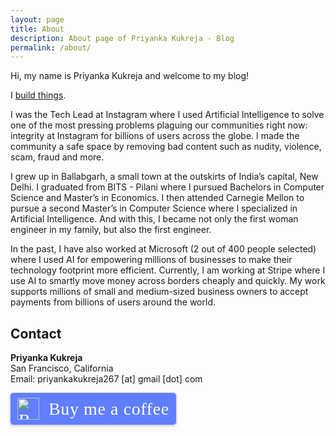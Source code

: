 ```yaml
---
layout: page
title: About
description: About page of Priyanka Kukreja - Blog
permalink: /about/
---
```


Hi, my name is Priyanka Kukreja and welcome to my blog!

I [build things](https://github.com/priyankakukreja267).

I was the Tech Lead at Instagram where I used Artificial Intelligence to solve one of the most pressing problems plaguing our communities right now: integrity at Instagram for billions of users across the globe. I made the community a safe space by removing bad content such as nudity, violence, scam, fraud and more.

I grew up in Ballabgarh, a small town at the outskirts of India’s capital, New Delhi. I graduated from BITS - Pilani where I pursued Bachelors in Computer Science and Master’s in Economics. I then attended Carnegie Mellon to pursue a second Master’s in Computer Science where I specialized in Artificial Intelligence. And with this, I became not only the first woman engineer in my family, but also the first engineer.

In the past, I have also worked at Microsoft (2 out of 400 people selected) where I used AI for empowering millions of businesses to make their technology footprint more efficient. Currently, I am working at Stripe where I use AI to smartly move money across borders cheaply and quickly. My work supports millions of small and medium-sized business owners to accept payments from billions of users around the world.


<!-- I started this site to tell the story of my tech journey. I believe in
**technology that is open, enabling, and life-giving**. I aspire to usher that
potential&mdash;even for just a tiny bit.  There is still a long way to go, and
this site records my progress.

Here, you'll find some of my **thoughts, works, and notes** on software
development, systems, machine learning, and research. I hope that
you'll spend a nice time here, so go grab yourself a cup of coffee and feel
free to look around!

## Background

I'm currently a Machine Learning Researcher at [Thinking
Machines](https://thinkingmachin.es/), a data science consultancy in the
Philippines.

Prior to that, I obtained my Masters degree from [Waseda
University](https://www.waseda.jp/top/en), where I did some research on protein
function prediction using unsupervised learning techniques. Before graduation,
I spent the summer as an intern at [Preferred
Networks](https://www.preferred-networks.jp/en/), an AI startup in Japan.
During that time I worked on a reinforcement learning library called
[ChainerRL](https://github.com/chainer/chainerrl), where I implemented a
training parallelization framework.  Further back, I received my undergraduate
degree in Electronics Engineering (*cum laude*) and a minor in Philosophy from
[Ateneo de Manila University](https://www.ateneo.edu).

I'm interested in problems concerning machine learning and its applications,
especially those that deal with its deployment, engineering, and use.
Furthermore, I'm also learning about distributed systems and infrastructure.

Lastly, I'm well-involved in open-source and has authored several projects like
[pyswarms](https://github.com/ljvmiranda921/pyswarms),
[seagull](https://github.com/ljvmiranda921/seagull),
[burnout-barometer](https://github.com/ljvmiranda921/burnout-barometer), and
[gym-lattice](https://github.com/ljvmiranda921/gym-lattice). PySwarms has been
quite successful, I've seen it being used in [quantum
physics](https://arxiv.org/abs/1801.07686),
[chemistry](https://pubs.acs.org/doi/abs/10.1021/acscentsci.8b00307), and
[teaching](http://gousios.org/courses/algo-ds/book/string-distance.html#sop-example-using-pyswarms)
to name a few.  I code mainly in Python and Go, while learning some Elixir and Vue. -->

## Contact

**Priyanka Kukreja**  
San Francisco, California  
Email: priyankakukreja267 [at] gmail [dot] com  
<!-- [Curriculum Vitae (PDF)](https://www.dropbox.com/s/kmexsi1zxpa4829/LJMiranda_CV-latest.pdf?dl=0) -->

<style>.bmc-button img{width: 35px !important;margin-bottom: 1px !important;box-shadow: none !important;border: none !important;vertical-align: middle !important;}.bmc-button{padding: 7px 10px 7px 10px !important;line-height: 35px !important;height:51px !important;min-width:217px !important;text-decoration: none !important;display:inline-flex !important;color:#ffffff !important;background-color:#5F7FFF !important;border-radius: 5px !important;border: 1px solid transparent !important;padding: 7px 10px 7px 10px !important;font-size: 28px !important;letter-spacing:0.6px !important;box-shadow: 0px 1px 2px rgba(190, 190, 190, 0.5) !important;-webkit-box-shadow: 0px 1px 2px 2px rgba(190, 190, 190, 0.5) !important;margin: 0 auto !important;font-family:'Cookie', cursive !important;-webkit-box-sizing: border-box !important;box-sizing: border-box !important;-o-transition: 0.3s all linear !important;-webkit-transition: 0.3s all linear !important;-moz-transition: 0.3s all linear !important;-ms-transition: 0.3s all linear !important;transition: 0.3s all linear !important;}.bmc-button:hover, .bmc-button:active, .bmc-button:focus {-webkit-box-shadow: 0px 1px 2px 2px rgba(190, 190, 190, 0.5) !important;text-decoration: none !important;box-shadow: 0px 1px 2px 2px rgba(190, 190, 190, 0.5) !important;opacity: 0.85 !important;color:#ffffff !important;}</style><link href="https://fonts.googleapis.com/css?family=Cookie" rel="stylesheet"><a class="bmc-button" target="_blank" href="https://www.buymeacoffee.com/ljvmiranda921"><img src="https://cdn.buymeacoffee.com/buttons/bmc-new-btn-logo.svg" alt="Buy me a coffee"><span style="margin-left:15px;font-size:28px !important;">Buy me a coffee</span></a>
